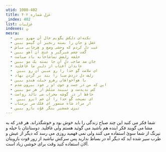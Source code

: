 ```yaml
---
utid: 1000-402
title: غزل شماره ۴۰۲
_index: 402
list: غزلیات
indexes: ن
mesra:
  - نکته‌ای دلکش بگویم خال آن مهرو ببین
  - عقل و جان را بسته زنجیر آن گیسو ببین
  - عیب دل کردم که وحشی وضع و هرجایی مباش
  - گفت چشم شیرگیر و غنج آن آهو ببین
  - حلقه زلفش تماشاخانه باد صباست
  - جان صد صاحب دل آن جا بسته یک مو ببین
  - عابدان آفتاب از دلبر ما غافلند
  - ‌ ای ملامت گو خدا را رو مبین آن رو ببین
  - زلف دل دزدش صبا را بند بر گردن نهاد
  - با هواخواهان رهرو حیلت هندو ببین
  - این که من در جست و جوی او ز خود بیرون شدم
  - کس ندیدست و نبیند مثلش از هر سو ببین
  - حافظ ار در گوشه محراب می نالد رواست
  - ‌ ای نصیحت گو خدا را آن خم ابرو ببین
  - از مراد شاه منصور ای فلک سر برمتاب
  - تیزی شمشیر بنگر قوّت بازو ببین
---
```

شما فکر می کنید این چند صباح زندگی را باید خوش بود و خوشگذراند. هر قدر که به مشا می گویند فکر اینده هم باشید می گوئید هستم ولی غافلید. دوستانتان با حیله و نیرنگ از شما سوئ استفاده می کنند ولی نمی فهمید روزی می رسد که دیگر از عیش و طرب سیر شده اید که دیگر آه در بساط ندارید پس سرکش نباشید از زور قوت بازویتان آلان استفاده کنید وقت برای خوشی زیاد است.
